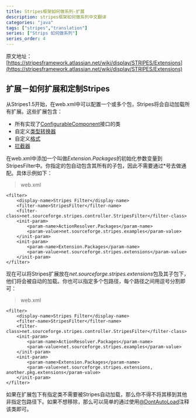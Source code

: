```yaml
---
title: Stripes框架如何做系列-扩展
description: stripes框架如何做系列中文翻译
categories: "java"
tags: ["stripes","translation"]
series: ["Strips 如何做系列"]
series_order: 4
---
```


原文地址：[https://stripesframework.atlassian.net/wiki/display/STRIPES/Extensions](https://stripesframework.atlassian.net/wiki/display/STRIPES/Extensions)


## 扩展－如何扩展和定制Stripes

从Stripes1.5开始，在web.xml中可以配置一个或多个包，Stripes将会自动加载所有扩展。这些扩展包含：

+ 所有实现了[ConfigurableComponent](http://stripes.sourceforge.net/docs/current/javadoc/index.html?net/sourceforge/stripes/config/ConfigurableComponent.html)接口的类
+ 自定义[类型转换器](http://stripes.sourceforge.net/docs/current/javadoc/index.html?net/sourceforge/stripes/validation/TypeConverter.html)
+ 自定义[格式](http://stripes.sourceforge.net/docs/current/javadoc/index.html?net/sourceforge/stripes/format/Formatter.html)
+ [拦截器](http://stripes.sourceforge.net/docs/current/javadoc/index.html?net/sourceforge/stripes/controller/Interceptor.html)


在web.xml中添加一个叫做*Extension.Packages*的初始化参数变量到StripesFilter中。你指定的包自动包含其所有的子包，因此不需要通过*号去做通配。具体示例如下：

> web.xml
>
	<filter>
	    <display-name>Stripes Filter</display-name>
	    <filter-name>StripesFilter</filter-name>
	    <filter-class>net.sourceforge.stripes.controller.StripesFilter</filter-class>
	    <init-param>
	        <param-name>ActionResolver.Packages</param-name>
	        <param-value>net.sourceforge.stripes.examples</param-value>
	    </init-param>
	    <init-param>
	        <param-name>Extension.Packages</param-name>
	        <param-value>net.sourceforge.stripes.extensions</param-value>
	    </init-param>
	</filter>

现在可以将Stripes扩展放在*net.sourceforge.stripes.extensions*包及其子包下，他们将会被自动的加载。你也可以指定多个包路径，每个路径之间用逗号分割即可：

> web.xml
>
	<filter>
	    <display-name>Stripes Filter</display-name>
	    <filter-name>StripesFilter</filter-name>
	    <filter-class>net.sourceforge.stripes.controller.StripesFilter</filter-class>
	    <init-param>
	        <param-name>ActionResolver.Packages</param-name>
	        <param-value>net.sourceforge.stripes.examples</param-value>
	    </init-param>
	    <init-param>
	        <param-name>Extension.Packages</param-name>
	        <param-value>net.sourceforge.stripes.extensions, another.pkg.extensions</param-value>
	    </init-param>
	</filter>


如果在扩展包下有指定类不需要被Stripes自动加载，那么你不得不将其移到其他非指定包路径下。如果不想移除，那么可以简单的通过使用[@DontAutoLoad](http://stripes.sourceforge.net/docs/current/javadoc/index.html?net/sourceforge/stripes/config/DontAutoLoad.html)注释该类即可。
